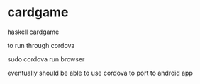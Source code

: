 # cardgame
haskell cardgame

to run through cordova

   sudo cordova run browser

eventually should be able to use cordova to port to android app
